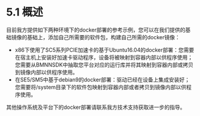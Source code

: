 # 5.1 概述

目前我方提供如下两种环境下的docker部署的参考示例，您可以在我们提供的基础镜像的基础上，添加自己所需要的软件包，构建自己所需的docker镜像：

* x86下使用了SC5系列PCIE加速卡的基于Ubuntu16.04的docker部署：您需要在宿主机上安装好加速卡驱动程序，设备将被映射到容器内部以供程序使用；您需要从BMNNSDK中抽取您平台对应的运行库并将其映射到容器内部或拷贝到镜像内部以供程序使用。
* 在SE5/SM5中基于debian9的docker部署：驱动已经在设备上集成安装好；您需要将/system目录下的软件包映射到容器内部或者拷贝到镜像内部以供程序使用。

其他操作系统及平台下的docker部署请联系我方技术支持获取进一步的指导。
